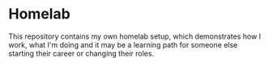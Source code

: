 # Homelab

This repository contains my own homelab setup, which demonstrates how I work, what I'm doing and it may be a learning path for someone else starting their career or changing their roles.
